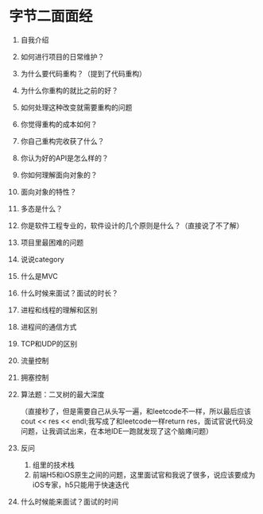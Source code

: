 # 字节二面面经

1. 自我介绍

2. 如何进行项目的日常维护？

3. 为什么要代码重构？（提到了代码重构）

4. 为什么你重构的就比之前的好？

5. 如何处理这种改变就需要重构的问题

6. 你觉得重构的成本如何？

7. 你自己重构完收获了什么？

8. 你认为好的API是怎么样的？

9. 你如何理解面向对象的？

10. 面向对象的特性？

11. 多态是什么？

11. 你是软件工程专业的，软件设计的几个原则是什么？（直接说了不了解）

12. 项目里最困难的问题

13. 说说category

14. 什么是MVC

15. 什么时候来面试？面试的时长？

16. 进程和线程的理解和区别

17. 进程间的通信方式

18. TCP和UDP的区别

19. 流量控制

20. 拥塞控制

21. 算法题：二叉树的最大深度

    （直接秒了，但是需要自己从头写一遍，和leetcode不一样，所以最后应该cout << res << endl;我写成了和leetcode一样return res，面试官说代码没问题，让我调试出来，在本地IDE一跑就发现了这个脑瘫问题）

22. 反问
    1. 组里的技术栈
    2. 前端H5和iOS原生之间的问题，这里面试官和我说了很多，说应该要成为iOS专家，h5只能用于快速迭代
23. 什么时候能来面试？面试的时间    
